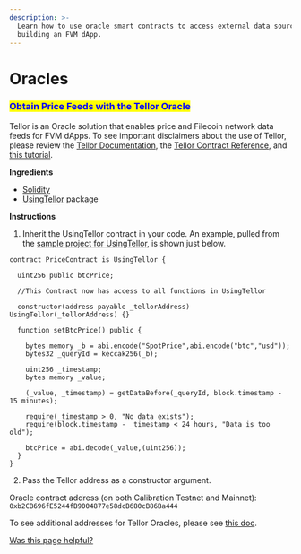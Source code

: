 ```yaml
---
description: >-
  Learn how to use oracle smart contracts to access external data sources when
  building an FVM dApp.
---
```


# Oracles

### <mark style="color:blue;">Obtain Price Feeds with the Tellor Oracle</mark>&#x20;

Tellor is an Oracle solution that enables price and Filecoin network data feeds for FVM dApps.  To see important disclaimers about the use of Tellor, please review the [Tellor Documentation](https://docs.tellor.io/tellor/getting-data/introduction), the [Tellor Contract Reference](https://docs.tellor.io/tellor/the-basics/contracts-reference#filecoin-fvm), and [this tutorial](https://youtu.be/AQIDqTLguyI?si=CuSY3uArgKJNVcYL).   &#x20;

**Ingredients**

* [Solidity](https://docs.soliditylang.org/en/v0.8.23/)&#x20;
* [UsingTellor](https://github.com/tellor-io/sampleUsingTellor?tab=readme-ov-file#2-how-to-use) package&#x20;

**Instructions**

1. Inherit the UsingTellor contract in your code.   An example, pulled from the [sample project for UsingTellor](https://github.com/tellor-io/sampleUsingTellor?tab=readme-ov-file#2-how-to-use), is shown just below.&#x20;

```solidity
contract PriceContract is UsingTellor {

  uint256 public btcPrice;

  //This Contract now has access to all functions in UsingTellor

  constructor(address payable _tellorAddress) UsingTellor(_tellorAddress) {}

  function setBtcPrice() public {

    bytes memory _b = abi.encode("SpotPrice",abi.encode("btc","usd"));
    bytes32 _queryId = keccak256(_b);

    uint256 _timestamp;
    bytes memory _value;

    (_value, _timestamp) = getDataBefore(_queryId, block.timestamp - 15 minutes);

    require(_timestamp > 0, "No data exists");
    require(block.timestamp - _timestamp < 24 hours, "Data is too old");

    btcPrice = abi.decode(_value,(uint256));
  }
}
```

2. Pass the Tellor address as a constructor argument.&#x20;

Oracle contract address (on both Calibration Testnet and Mainnet): `0xb2CB696fE5244fB9004877e58dcB680cB86Ba444`

To see additional addresses for Tellor Oracles, please see [this doc](https://docs.filecoin.io/smart-contracts/advanced/oracles).&#x20;



[Was this page helpful?](https://airtable.com/apppq4inOe4gmSSlk/pagoZHC2i1iqgphgl/form?prefill\_Page+URL=https://docs.filecoin.io/builder-cookbook/dapps/oracles)
